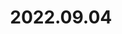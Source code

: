 ---
layout: post
title: 2022.09.04
image: 
  path: /assets/img/2022.yosemite.jpeg
description: >
   Yosemite National Park, U.S., with Dong-Geon Lee, Dr. Na-Yeon Shin, and Dr. Kyung Min Noh
sitemap: false
---
